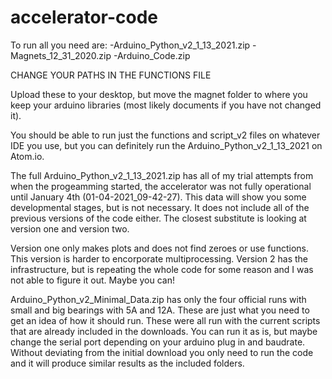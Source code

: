 # accelerator-code
To run all you need are:
  -Arduino_Python_v2_1_13_2021.zip
  -Magnets_12_31_2020.zip
  -Arduino_Code.zip

CHANGE YOUR PATHS IN THE FUNCTIONS FILE

Upload these to your desktop, but move the magnet folder to where you keep your arduino libraries (most likely documents if you have not changed it).

You should be able to run just the functions and script_v2 files on whatever IDE you use, but you can definitely run the Arduino_Python_v2_1_13_2021 on Atom.io.

The full Arduino_Python_v2_1_13_2021.zip has all of my trial attempts from when the progeamming started, the accelerator was not fully operational until January 4th (01-04-2021_09-42-27). This data will show you some developmental stages, but is not necessary. It does not include all of the previous versions of the code either. The closest substitute is looking at version one and version two.

Version one only makes plots and does not find zeroes or use functions. This version is harder to encorporate multiprocessing. Version 2 has the infrastructure, but is repeating the whole code for some reason and I was not able to figure it out. Maybe you can!

Arduino_Python_v2_Minimal_Data.zip has only the four official runs with small and big bearings with 5A and 12A. These are just what you need to get an idea of how it should run. These were all run with the current scripts that are already included in the downloads. You can run it as is, but maybe change the serial port depending on your arduino plug in and baudrate. Without deviating from the initial download you only need to run the code and it will produce similar results as the included folders.



